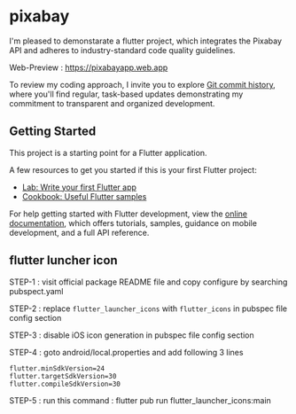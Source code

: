# pixabay

I'm pleased to demonstarate a flutter project, which integrates the Pixabay API and adheres to industry-standard code quality guidelines.

Web-Preview : https://pixabayapp.web.app

To review my coding approach, I invite you to explore [Git commit history](https://github.com/jayjayesh/pixabayApp/network), where you'll find regular, task-based updates demonstrating my commitment to transparent and organized development.

## Getting Started

This project is a starting point for a Flutter application.

A few resources to get you started if this is your first Flutter project:

- [Lab: Write your first Flutter app](https://docs.flutter.dev/get-started/codelab)
- [Cookbook: Useful Flutter samples](https://docs.flutter.dev/cookbook)

For help getting started with Flutter development, view the
[online documentation](https://docs.flutter.dev/), which offers tutorials,
samples, guidance on mobile development, and a full API reference.


## flutter luncher icon

STEP-1 : visit official package README file and copy configure by searching pubspect.yaml

STEP-2 : replace  `flutter_launcher_icons` with `flutter_icons` in pubspec file config section

STEP-3 : disable iOS icon generation in pubspec file config section

STEP-4 : goto android/local.properties and add following 3 lines 
```
flutter.minSdkVersion=24
flutter.targetSdkVersion=30
flutter.compileSdkVersion=30
```

STEP-5 : run this command : flutter pub run flutter_launcher_icons:main
